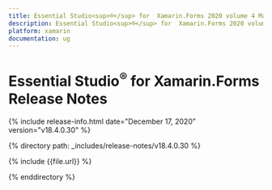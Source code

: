 ```yaml
---
title: Essential Studio<sup>®</sup> for  Xamarin.Forms 2020 volume 4 Main Release Release Notes  
description: Essential Studio<sup>®</sup> for  Xamarin.Forms 2020 volume 4 Main Release Release Notes  
platform: xamarin
documentation: ug
---
```


# Essential Studio<sup>®</sup> for  Xamarin.Forms  Release Notes  

{% include release-info.html date="December 17, 2020"  version="v18.4.0.30" %} 


{% directory path: _includes/release-notes/v18.4.0.30 %}

{% include {{file.url}} %}

{% enddirectory %}